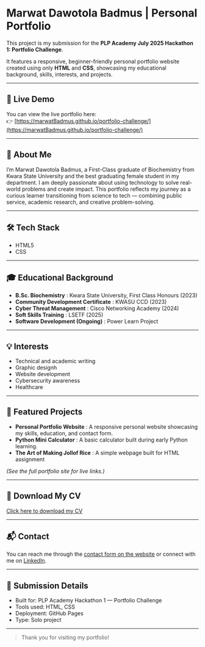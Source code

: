 # Marwat Dawotola Badmus | Personal Portfolio

This project is my submission for the **PLP Academy July 2025 Hackathon 1: Portfolio Challenge**.

It features a responsive, beginner-friendly personal portfolio website created using only **HTML** and **CSS**, showcasing my educational background, skills, interests, and projects.

---

## 🔗 Live Demo

You can view the live portfolio here:  
👉 [https://marwatBadmus.github.io/portfolio-challenge/](https://marwatBadmus.github.io/portfolio-challenge/)  

---

## 📌 About Me

I’m Marwat Dawotola Badmus, a First-Class graduate of Biochemistry from Kwara State University and the best graduating female student in my department. I am deeply passionate about using technology to solve real-world problems and create impact. This portfolio reflects my journey as a curious learner transitioning from science to tech — combining public service, academic research, and creative problem-solving.

---

## 🛠️ Tech Stack

- HTML5  
- CSS

---

## 🎓 Educational Background

- **B.Sc. Biochemistry** : Kwara State University, First Class Honours (2023)
- **Community Development Certificate** : KWASU CCD (2023) 
- **Cyber Threat Management** : Cisco Networking Academy (2024)   
- **Soft Skills Training** : LSETF (2025)
- **Software Development (Ongoing)** : Power Learn Project 

---

## 💡 Interests

- Technical and academic writing  
- Graphic designh  
- Website development  
- Cybersecurity awareness  
- Healthcare

---

## 💼 Featured Projects

- **Personal Portfolio Website** : A responsive personal website showcasing my skills, education, and contact form.  
- **Python Mini Calculator** : A basic calculator built during early Python learning.  
- **The Art of Making Jollof Rice** : A simple webpage built for HTML assignment

*(See the full portfolio site for live links.)*

---

## 📄 Download My CV

[Click here to download my CV](https://MarwatBadmus.github.io/portfolio-challenge/assets/resume.pdf)  

---

## 📬 Contact

You can reach me through the [contact form on the website](https://marwatBadmus.github.io/portfolio-challenge/#contact) or connect with me on [LinkedIn](https://www.linkedin.com/in/marwat-d-badmus-b13787376).

---

## 🚀 Submission Details

- Built for: PLP Academy Hackathon 1 — Portfolio Challenge  
- Tools used: HTML, CSS  
- Deployment: GitHub Pages  
- Type: Solo project  

---

> Thank you for visiting my portfolio!
